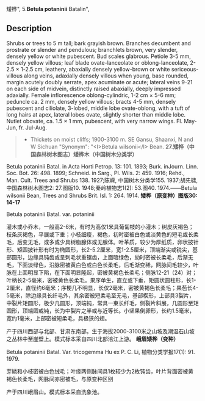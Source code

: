矮桦",
5.**Betula potaninii** Batalin",

## Description
Shrubs or trees to 5 m tall; bark grayish brown. Branches decumbent and prostrate or slender and pendulous; branchlets brown, very slender, densely yellow or white pubescent. Bud scales glabrous. Petiole 3-5 mm, densely yellow villous; leaf blade ovate-lanceolate or oblong-lanceolate, 2-2.5 ×  1-2.5 cm, leathery, abaxially densely yellow-brown or white sericeous-villous along veins, adaxially densely villous when young, base rounded, margin acutely doubly serrate, apex acuminate or acute; lateral veins 9-21 on each side of midvein, distinctly raised abaxially, deeply impressed adaxially. Female inflorescence oblong-cylindric, 1-2 cm ×  5-6 mm; peduncle ca. 2 mm, densely yellow villous; bracts 4-5 mm, densely pubescent and ciliolate, 3-lobed, middle lobe ovate-oblong, with a tuft of long hairs at apex, lateral lobes ovate, slightly shorter than middle lobe. Nutlet obovate, ca. 1.5 ×  1 mm, pubescent, with very narrow wings. Fl. May-Jun, fr. Jul-Aug.

> *  Thickets on moist cliffs; 1900-3100 m. SE Gansu, Shaanxi, N and W Sichuan
  "Synonym": "&lt;I&gt;Betula wilsonii&lt;/I&gt; Bean.
**27.矮桦（中国森林树木图志）矮桦木（中国树木分类学）**

Betula potaninii Batal. in Acta Horti Petrop. 13: 101. 1893; Burk. inJourn. Linn. Soc. Bot. 26: 498. 1899; Schneid. in Sarg., Pl. Wils. 2: 459. 1916; Rehd., Man. Cult. Trees and Shrubs 138. 1927;陈嵘, 中国树木分类学155. 1937;胡先骕, 中国森林树木图志2: 27.图版10. 1948;秦岭植物志1(2): 53.图40. 1974.——Betula wilsonii Bean, Trees and Shrubs Brit. Isl. 1: 264. 1914.
**矮桦（原变种）图版30: 14-17**

Betula potaninii Batal. var. potaninii

灌木或小乔木，一般高2-6米，有时为高仅1米具葡匐枝的小灌木；树皮灰褐色；枝条灰褐色，平展或下垂；小枝细瘦，褐色，初时密被白色或淡黄色的短毛或长柔毛，后变无毛，或多或少具树脂腺体或无腺体。叶革质，较少为厚纸质，卵状披针形、矩圆披针形有时为椭圆形，长2-5.2厘米，宽1-2.5厘米，顶端渐尖或锐尖，基部圆形，边缘具钝齿或呈刺毛状重锯齿，上面暗绿色，幼时密被长柔毛，后渐无毛，下面淡绿色，沿脉密被黄白色或白色长柔毛，后毛渐变稀，网脉间毛较少，叶脉在上面明显下陷，在下面明显隆起，密被黄褐色长柔毛；侧脉12-21（24）对；叶柄长2-5毫米，密被黄色长柔毛。果序单生，直立或下垂，矩圆状圆柱形，长1-2厘米，直径约6毫米；序梗几不明显，长仅2毫米，密被黄褐色长柔毛；果苞长4-5毫米，除边缘具长纤毛外，其余密被短柔毛至无毛，基部楔形，上部具3裂片，中裂片矩圆形，极少几圆形，顶端钝，常具一束长纤毛，侧裂片斜展，几圆形至矩圆形，顶端圆或钝，长为中裂片之半或与近等长。小坚果倒卵形，长约1.5毫米，宽约1毫米，上部密被短柔毛，具极狭的翅。

产于四川西部与北部、甘肃东南部。生于海拔2000-3100米之山坡及潮湿石山坡之丛林中至崖壁上。模式标本采自四川北部涪江上游。
**峨眉矮桦（变种）**

Betula potaninii Batal. Var. tricogemma Hu ex P. C. Li, 植物分类学报17(1): 91. 1979.

芽鳞和小枝密被白色绒毛；叶缘两侧脉间具1枚较少为2枚钝齿，叶片背面密被黄褐色长柔毛，网脉间亦密被毛，与原变种区别

产于四川峨眉山。模式标本采自洗象池。
